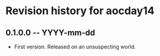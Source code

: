 # Revision history for aocday14

## 0.1.0.0 -- YYYY-mm-dd

* First version. Released on an unsuspecting world.

